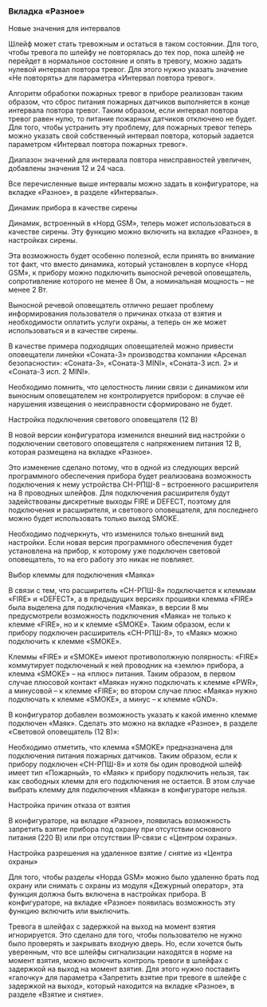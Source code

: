 ### Вкладка «Разное»

Новые значения для интервалов

Шлейф может стать тревожным и остаться в таком состоянии.
Для того, чтобы тревога по шлейфу не повторялась до тех пор, пока шлейф не перейдет в нормальное состояние и опять в тревогу, можно задать нулевой интервал повтора тревог. Для этого нужно указать значение «Не повторять» для параметра «Интервал повтора тревог».

Алгоритм обработки пожарных тревог в приборе реализован таким образом, что сброс питания пожарных датчиков выполняется в конце интервала повтора тревог. Таким образом, если интервал повтора тревог равен нулю, то питание пожарных датчиков отключено не будет. Для того, чтобы устранить эту проблему, для пожарных тревог теперь можно указать свой собственный интервал повтора, который задается параметром «Интервал повтора пожарных тревог».

Диапазон значений для интервала повтора неисправностей увеличен, добавлены значения 12 и 24 часа.

Все перечисленные выше интервалы можно задать в конфигураторе, на вкладке «Разное», в разделе «Интервалы».

Динамик прибора в качестве сирены

Динамик, встроенный в «Норд GSM», теперь может использоваться в качестве сирены. Эту функцию можно включить на вкладке «Разное», в настройках сирены.

Эта возможность будет особенно полезной, если принять во внимание тот факт, что вместо динамика, который установлен в корпусе «Норд GSM», к прибору можно подключить выносной речевой оповещатель, сопротивление которого не менее 8 Ом, а номинальная мощность – не менее 2 Вт.

Выносной речевой оповещатель отлично решает проблему информирования пользователя о причинах отказа от взятия и необходимости оплатить услуги охраны, а теперь он же может использоваться и в качестве сирены.

В качестве примера подходящих оповещателей можно привести оповещатели линейки «Соната-3» производства компании «Арсенал безопасности»: «Соната-3», «Соната-3 MINI», «Соната-3 исп. 2» и «Соната-3 исп. 2 MINI».

Необходимо помнить, что целостность линии связи с динамиком или выносным оповещателем не контролируется прибором: в случае её нарушения извещения о неисправности сформировано не будет.

Настройка подключения светового оповещателя (12 В)

В новой версии конфигуратора изменился внешний вид настройки о подключении светового оповещателя с напряжением питания 12 В, которая размещена на вкладке «Разное».

Это изменение сделано потому, что в одной из следующих версий программного обеспечения прибора будет реализована возможность подключения к нему устройства СН-РПШ-8 – встроенного расширителя на 8 проводных шлейфов. Для подключения расширителя будут задействованы дискретные выходы FIRE и DEFECT, поэтому для подключения и расширителя, и светового оповещателя, для последнего можно будет использовать только выход SMOKE.

Необходимо подчеркнуть, что изменился только внешний вид настройки. Если новая версия программного обеспечения будет установлена на прибор, к которому уже подключен световой оповещатель, то на его работу это никак не повлияет.

Выбор клеммы для подключения «Маяка»

В связи с тем, что расширитель «СН-РПШ-8» подключается к клеммам «FIRE» и «DEFECT», а в предыдущих версиях прошивки клемма «FIRE» была выделена для подключения «Маяка», в версии 8 мы предусмотрели возможность подключения «Маяка» не только к клемме «FIRE», но и к клемме «SMOKE». Таким образом, если к прибору подключен расширитель «СН-РПШ-8», то «Маяк» можно подключить к клемме «SMOKE».

Клеммы «FIRE» и «SMOKE» имеют противополжную полярность: «FIRE» коммутирует подключеный к ней проводник на «землю» прибора, а клемма «SMOKE» – на «плюс» питания. Таким образом, в первом случае плюсовой контакт «Маяка» нужно подключать к клемме «PWR», а минусовой – к клемме «FIRE»; во втором случае плюс «Маяка» нужно подключать к клемме «SMOKE», а минус – к клемме «GND».

В конфигуратор добавлен возможность указать к какой именно клемме подключен «Маяк». Сделать это можно на вкладке «Разное», в разделе «Световой оповещатель (12 В)»:

Необходимо отметить, что клемма «SMOKE» предназначена для подключения питания пожарных датчиков. Таким образом, если к прибору подключен «СН-РПШ-8» и хотя бы один проводной шлейф имеет тип «Пожарный», то «Маяк» к прибору подключить нельзя, так как свободных клемм для его подключения не остается. В этом случае выбрать клемму для подключения «Маяка» в конфигураторе нельзя.

Настройка причин отказа от взятия

В конфигураторе, на вкладке «Разное», появилась возможность запретить взятие прибора под охрану при отсутствии основного питания (220 В) или при отсутствии IP-связи с «Центром охраны».

Настройка разрешения на удаленное взятие / снятие из «Центра охраны»

Для того, чтобы разделы «Норда GSM» можно было удаленно брать под охрану или снимать с охраны из модуля «Дежурный оператор», эта функция должна быть включена в настройках прибора. В конфигураторе, на вкладке «Разное» появилась возможность эту функцию включить или выключить. 

Тревога в шлейфах с задержкой на выход на момент взятия игнорируется. Это сделано для того, чтобы пользователю не нужно было проверять и закрывать входную дверь. Но, если хочется быть уверенным, что все шлейфы сигнализации находятся в норме на момент взятия, можно включить контроль тревоги в шлейфах с задержкой на выход на момент взятия. Для этого нужно поставить «галочку» для параметра «Запретить взятие при тревоге в шлейфе с задержкой на выход», который находится на вкладке «Разное», в разделе «Взятие и снятие».